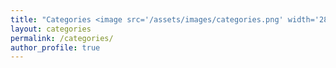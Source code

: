 ```yaml
---
title: "Categories <image src='/assets/images/categories.png' width='28px' height='28px'>"
layout: categories
permalink: /categories/
author_profile: true
---
```

